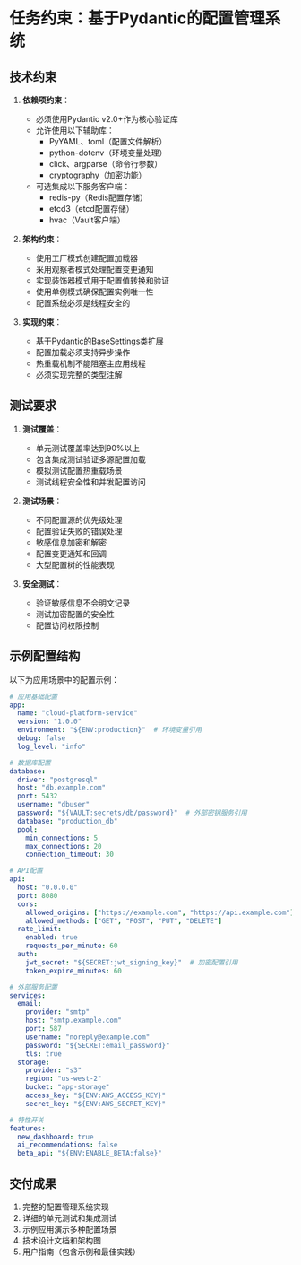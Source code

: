 # 任务约束：基于Pydantic的配置管理系统

## 技术约束

1. **依赖项约束**：
   - 必须使用Pydantic v2.0+作为核心验证库
   - 允许使用以下辅助库：
     - PyYAML、toml（配置文件解析）
     - python-dotenv（环境变量处理）
     - click、argparse（命令行参数）
     - cryptography（加密功能）
   - 可选集成以下服务客户端：
     - redis-py（Redis配置存储）
     - etcd3（etcd配置存储）
     - hvac（Vault客户端）

2. **架构约束**：
   - 使用工厂模式创建配置加载器
   - 采用观察者模式处理配置变更通知
   - 实现装饰器模式用于配置值转换和验证
   - 使用单例模式确保配置实例唯一性
   - 配置系统必须是线程安全的

3. **实现约束**：
   - 基于Pydantic的BaseSettings类扩展
   - 配置加载必须支持异步操作
   - 热重载机制不能阻塞主应用线程
   - 必须实现完整的类型注解

## 测试要求

1. **测试覆盖**：
   - 单元测试覆盖率达到90%以上
   - 包含集成测试验证多源配置加载
   - 模拟测试配置热重载场景
   - 测试线程安全性和并发配置访问

2. **测试场景**：
   - 不同配置源的优先级处理
   - 配置验证失败的错误处理
   - 敏感信息加密和解密
   - 配置变更通知和回调
   - 大型配置树的性能表现

3. **安全测试**：
   - 验证敏感信息不会明文记录
   - 测试加密配置的安全性
   - 配置访问权限控制

## 示例配置结构

以下为应用场景中的配置示例：

```yaml
# 应用基础配置
app:
  name: "cloud-platform-service"
  version: "1.0.0"
  environment: "${ENV:production}"  # 环境变量引用
  debug: false
  log_level: "info"

# 数据库配置
database:
  driver: "postgresql"
  host: "db.example.com"
  port: 5432
  username: "dbuser"
  password: "${VAULT:secrets/db/password}"  # 外部密钥服务引用
  database: "production_db"
  pool:
    min_connections: 5
    max_connections: 20
    connection_timeout: 30

# API配置
api:
  host: "0.0.0.0"
  port: 8080
  cors:
    allowed_origins: ["https://example.com", "https://api.example.com"]
    allowed_methods: ["GET", "POST", "PUT", "DELETE"]
  rate_limit:
    enabled: true
    requests_per_minute: 60
  auth:
    jwt_secret: "${SECRET:jwt_signing_key}"  # 加密配置引用
    token_expire_minutes: 60

# 外部服务配置
services:
  email:
    provider: "smtp"
    host: "smtp.example.com"
    port: 587
    username: "noreply@example.com"
    password: "${SECRET:email_password}"
    tls: true
  storage:
    provider: "s3"
    region: "us-west-2"
    bucket: "app-storage"
    access_key: "${ENV:AWS_ACCESS_KEY}"
    secret_key: "${ENV:AWS_SECRET_KEY}"

# 特性开关
features:
  new_dashboard: true
  ai_recommendations: false
  beta_api: "${ENV:ENABLE_BETA:false}"
```

## 交付成果

1. 完整的配置管理系统实现
2. 详细的单元测试和集成测试
3. 示例应用演示多种配置场景
4. 技术设计文档和架构图
5. 用户指南（包含示例和最佳实践） 